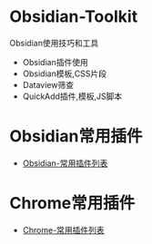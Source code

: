 # Obsidian-Toolkit
Obsidian使用技巧和工具
- Obsidian插件使用
- Obsidian模板,CSS片段
- Dataview筛查
- QuickAdd插件,模板,JS脚本


# Obsidian常用插件
- [Obsidian-常用插件列表](/Obsidian-常用插件列表.md)



# Chrome常用插件
- [Chrome-常用插件列表](/Chrome-常用插件列表.md)


